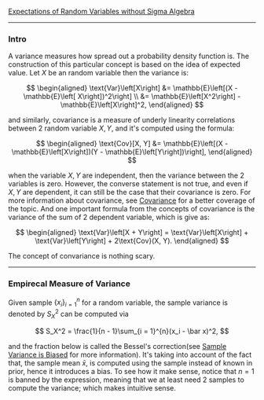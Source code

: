 [Expectations of Random Variables without Sigma Algebra](Expectations%20of%20Random%20Variables%20without%20Sigma%20Algebra.md)

---
### **Intro**

A variance measures how spread out a probability density function is. The construction of this particular concept is based on the idea of expected value. Let $X$ be an random variable then the variance is: 

$$
\begin{aligned}
    \text{Var}\left[X\right]
    &= 
    \mathbb{E}\left[(X - \mathbb{E}\left[ X\right])^2\right]
    \\
    &= 
    \mathbb{E}\left[X^2\right] - \mathbb{E}\left[X\right]^2, 
\end{aligned}
$$

and similarly, covariance is a measure of underly linearity correlations between 2 random variable $X, Y$, and it's computed using the formula: 

$$
\begin{aligned}
    \text{Cov}[X, Y] &= 
    \mathbb{E}\left[(X - \mathbb{E}\left[X\right])(Y - \mathbb{E}\left[Y\right])\right], 
\end{aligned}
$$

when the variable $X, Y$ are independent, then the variance between the 2 variables is zero. However, the converse statement is not true, and even if $X, Y$ are dependent, it can still be the case that their covariance is zero. For more information about covariance, see [Covariance](Covariance.md) for a better coverage of the topic. And one important formula from the concepts of covariance is the variance of the sum of 2 dependent variable, which is give as: 

$$
\begin{aligned}
    \text{Var}\left[X + Y\right] = 
    \text{Var}\left[X\right] + \text{Var}\left[Y\right] + 
    2\text{Cov}(X, Y). 
\end{aligned}
$$

The concept of convariance is nothing scary. 

---
### **Empirecal Measure of Variance**

Given sample $\{x_i\}_{i = 1}^n$ for a random variable, the sample variance is denoted by $S_X^2$ can be computed via

$$
S_X^2 = \frac{1}{n - 1}\sum_{i = 1}^{n}(x_i - \bar x)^2, 
$$

and the fraction below is called the Bessel's correction(see [Sample Variance is Biased](Sample%20Variance%20is%20Biased.md) for more information). It's taking into account of the fact that, the sample mean $\bar x$, is computed using the sample instead of known in prior, hence it introduces a bias. To see how it make sense, notice that $n = 1$ is banned by the expression, meaning that we at least need 2 samples to compute the variance; which makes intuitive sense. 


